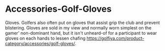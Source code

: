 # Accessories-Golf-Gloves
Gloves. Golfers also often put on gloves that assist grip the club and prevent blistering. Gloves are sold in my view and normally worn simplest on the gamer' non-dominant hand, but it isn't unheard-of for a participant to wear gloves on each hands to lessen chafing https://golfiya.com/product-category/accessories/golf-gloves/.
